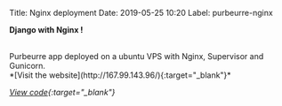 Title: Nginx deployment
Date: 2019-05-25 10:20
Label: purbeurre-nginx

**Django with Nginx !**

<br/>
Purbeurre app deployed on a ubuntu VPS with Nginx, Supervisor and Gunicorn.

<br/>
*[Visit the website](http://167.99.143.96/){:target="_blank"}*

*[View code](https://github.com/cmigazzi/P8_Pur_Beurre){:target="_blank"}*